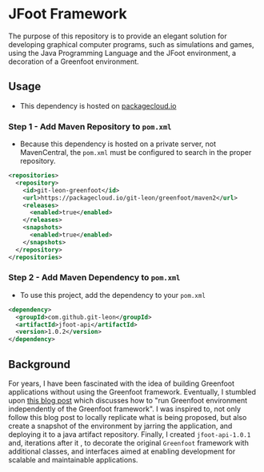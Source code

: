 # JFoot Framework
The purpose of this repository is to provide an elegant solution for developing graphical computer programs,  such  as  simulations and games, using the Java Programming Language and the JFoot environment, a decoration of a Greenfoot environment.

## Usage
* This dependency is hosted on [packagecloud.io](https://packagecloud.io/git-leon/greenfoot/)

### Step 1 - Add Maven Repository to `pom.xml`
* Because this dependency is hosted on a private server, not MavenCentral, the `pom.xml` must be configured to search in the proper repository.

```xml
<repositories>
  <repository>
    <id>git-leon-greenfoot</id>
    <url>https://packagecloud.io/git-leon/greenfoot/maven2</url>
    <releases>
      <enabled>true</enabled>
    </releases>
    <snapshots>
      <enabled>true</enabled>
    </snapshots>
  </repository>
</repositories>
```

### Step 2 - Add Maven Dependency to `pom.xml`
* To use this project, add the dependency to your `pom.xml`

```xml
<dependency>
  <groupId>com.github.git-leon</groupId>
  <artifactId>jfoot-api</artifactId>
  <version>1.0.2</version>
</dependency>
```



## Background
For years, I have been fascinated with the idea of building Greenfoot applications without using the Greenfoot framework. Eventually, I stumbled upon [this blog post](https://lerks.blog/p/making-games-with-greenfoot-without-greenfoot) which discusses how to "run Greenfoot environment independently of the Greenfoot framework". I was inspired to, not only follow this blog post to locally replicate what is being proposed, but also create a snapshot of the environment by jarring the application, and deploying it to a java artifact repository. Finally, I created `jfoot-api-1.0.1` and, iterations after it , to decorate the original `Greenfoot` framework with additional classes, and interfaces aimed at enabling development for scalable and maintainable applications.
